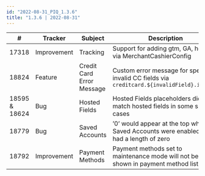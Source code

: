 ```yaml
--- 
id: "2022-08-31_PIQ_1.3.6"
title: "1.3.6 | 2022-08-31"
---
```


| #             | Tracker     | Subject                   | Description                                                                                  |
| ------------- | ----------- | ------------------------- | -------------------------------------------------------------------------------------------- |
| 17318         | Improvement | Tracking                  | Support for adding gtm, GA, hotjar via MerchantCashierConfig                                 |
| 18824         | Feature     | Credit Card Error Message | Custom error message for specific invalid CC fields via `creditcard.${invalidField}.invalid` |
| 18595 & 18624 | Bug         | Hosted Fields             | Hosted Fields placeholders did not match hosted fields in some specific cases                |
| 18779         | Bug         | Saved Accounts            | ’0’ would appear at the top when Saved Accounts were enabled but had a length of zero        |
| 18792         | Improvement | Payment Methods           | Payment methods set to maintenance mode will not be shown in payment method list             |
